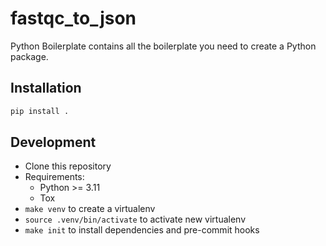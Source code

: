 # fastqc_to_json

Python Boilerplate contains all the boilerplate you need to create a Python package.

## Installation

```sh
pip install .
```

## Development

* Clone this repository
* Requirements:
  * Python >= 3.11
  * Tox
* `make venv` to create a virtualenv
* `source .venv/bin/activate` to activate new virtualenv
* `make init` to install dependencies and pre-commit hooks
